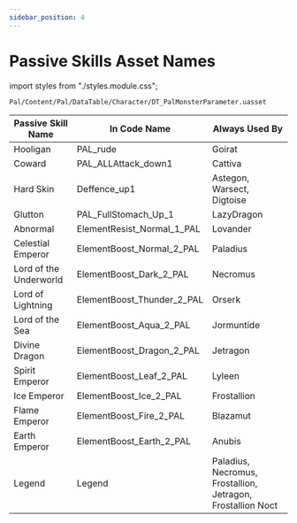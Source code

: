 ```yaml
---
sidebar_position: 4
---
```


# Passive Skills Asset Names

import styles from "./styles.module.css";

<div className={styles["pak-container"]}>
  <code>Pal/Content/Pal/DataTable/Character/DT_PalMonsterParameter.uasset</code>
</div>

<div className={styles["table-with-icons"]}>

| Passive Skill Name                                                             | In Code Name                                                 | Always Used By                                               |
|--------------------------------------------------------------------------------|--------------------------------------------------------------|--------------------------------------------------------------|
| Hooligan                                                                       | PAL_rude                                                     | Goirat                                                       |
| Coward                                                                         | PAL_ALLAttack_down1                                          | Cattiva                                                      |
| Hard Skin                                                                      | Deffence_up1                                                 | Astegon, Warsect, Digtoise                                   |
| Glutton                                                                        | PAL_FullStomach_Up_1                                         | LazyDragon                                                   |
| Abnormal                                                                       | ElementResist_Normal_1_PAL                                   | Lovander                                                     |
| Celestial Emperor                                                              | ElementBoost_Normal_2_PAL                                    | Paladius                                                     |
| Lord of the Underworld                                                         | ElementBoost_Dark_2_PAL                                      | Necromus                                                     |
| Lord of Lightning                                                              | ElementBoost_Thunder_2_PAL                                   | Orserk                                                       |
| Lord of the Sea                                                                | ElementBoost_Aqua_2_PAL                                      | Jormuntide                                                   |
| Divine Dragon                                                                  | ElementBoost_Dragon_2_PAL                                    | Jetragon                                                     |
| Spirit Emperor                                                                 | ElementBoost_Leaf_2_PAL                                      | Lyleen                                                       |
| Ice Emperor                                                                    | ElementBoost_Ice_2_PAL                                       | Frostallion                                                  |
| Flame Emperor                                                                  | ElementBoost_Fire_2_PAL                                      | Blazamut                                                     |
| Earth Emperor                                                                  | ElementBoost_Earth_2_PAL                                     | Anubis                                                       |
| Legend                                                                         | Legend                                                       | Paladius, Necromus, Frostallion, Jetragon, Frostallion Noct  |

</div>
